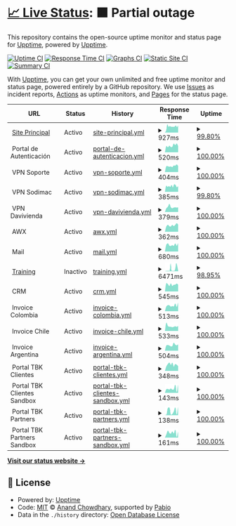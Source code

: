 # [📈 Live Status](https://demo.upptime.js.org): <!--live status--> **🟧 Partial outage**

This repository contains the open-source uptime monitor and status page for [Upptime](https://upptime.js.org), powered by [Upptime](https://github.com/upptime/upptime).

[![Uptime CI](https://github.com/dpkg-i-foo-deb/upptime/workflows/Uptime%20CI/badge.svg)](https://github.com/dpkg-i-foo-deb/upptime/actions?query=workflow%3A%22Uptime+CI%22)
[![Response Time CI](https://github.com/dpkg-i-foo-deb/upptime/workflows/Response%20Time%20CI/badge.svg)](https://github.com/dpkg-i-foo-deb/upptime/actions?query=workflow%3A%22Response+Time+CI%22)
[![Graphs CI](https://github.com/dpkg-i-foo-deb/upptime/workflows/Graphs%20CI/badge.svg)](https://github.com/dpkg-i-foo-deb/upptime/actions?query=workflow%3A%22Graphs+CI%22)
[![Static Site CI](https://github.com/dpkg-i-foo-deb/upptime/workflows/Static%20Site%20CI/badge.svg)](https://github.com/dpkg-i-foo-deb/upptime/actions?query=workflow%3A%22Static+Site+CI%22)
[![Summary CI](https://github.com/dpkg-i-foo-deb/upptime/workflows/Summary%20CI/badge.svg)](https://github.com/dpkg-i-foo-deb/upptime/actions?query=workflow%3A%22Summary+CI%22)

With [Upptime](https://upptime.js.org), you can get your own unlimited and free uptime monitor and status page, powered entirely by a GitHub repository. We use [Issues](https://github.com/upptime/upptime/issues) as incident reports, [Actions](https://github.com/dpkg-i-foo-deb/upptime/actions) as uptime monitors, and [Pages](https://demo.upptime.js.org) for the status page.

<!--start: status pages-->
<!-- This summary is generated by Upptime (https://github.com/upptime/upptime) -->
<!-- Do not edit this manually, your changes will be overwritten -->
<!-- prettier-ignore -->
| URL | Status | History | Response Time | Uptime |
| --- | ------ | ------- | ------------- | ------ |
| <img alt="" src="https://icons.duckduckgo.com/ip3/vc-soft.com.ico" height="13"> [Site Principal](https://vc-soft.com) | Activo | [site-principal.yml](https://github.com/dpkg-i-foo-deb/upptime/commits/HEAD/history/site-principal.yml) | <details><summary><img alt="Response time graph" src="./graphs/site-principal/response-time-week.png" height="20"> 927ms</summary><br><a href="https://status.vc-soft.com/history/site-principal"><img alt="Response time 1167" src="https://img.shields.io/endpoint?url=https%3A%2F%2Fraw.githubusercontent.com%2Fdpkg-i-foo-deb%2Fupptime%2FHEAD%2Fapi%2Fsite-principal%2Fresponse-time.json"></a><br><a href="https://status.vc-soft.com/history/site-principal"><img alt="24-hour response time 1108" src="https://img.shields.io/endpoint?url=https%3A%2F%2Fraw.githubusercontent.com%2Fdpkg-i-foo-deb%2Fupptime%2FHEAD%2Fapi%2Fsite-principal%2Fresponse-time-day.json"></a><br><a href="https://status.vc-soft.com/history/site-principal"><img alt="7-day response time 927" src="https://img.shields.io/endpoint?url=https%3A%2F%2Fraw.githubusercontent.com%2Fdpkg-i-foo-deb%2Fupptime%2FHEAD%2Fapi%2Fsite-principal%2Fresponse-time-week.json"></a><br><a href="https://status.vc-soft.com/history/site-principal"><img alt="30-day response time 1183" src="https://img.shields.io/endpoint?url=https%3A%2F%2Fraw.githubusercontent.com%2Fdpkg-i-foo-deb%2Fupptime%2FHEAD%2Fapi%2Fsite-principal%2Fresponse-time-month.json"></a><br><a href="https://status.vc-soft.com/history/site-principal"><img alt="1-year response time 1167" src="https://img.shields.io/endpoint?url=https%3A%2F%2Fraw.githubusercontent.com%2Fdpkg-i-foo-deb%2Fupptime%2FHEAD%2Fapi%2Fsite-principal%2Fresponse-time-year.json"></a></details> | <details><summary><a href="https://status.vc-soft.com/history/site-principal">99.80%</a></summary><a href="https://status.vc-soft.com/history/site-principal"><img alt="All-time uptime 98.89%" src="https://img.shields.io/endpoint?url=https%3A%2F%2Fraw.githubusercontent.com%2Fdpkg-i-foo-deb%2Fupptime%2FHEAD%2Fapi%2Fsite-principal%2Fuptime.json"></a><br><a href="https://status.vc-soft.com/history/site-principal"><img alt="24-hour uptime 100.00%" src="https://img.shields.io/endpoint?url=https%3A%2F%2Fraw.githubusercontent.com%2Fdpkg-i-foo-deb%2Fupptime%2FHEAD%2Fapi%2Fsite-principal%2Fuptime-day.json"></a><br><a href="https://status.vc-soft.com/history/site-principal"><img alt="7-day uptime 99.80%" src="https://img.shields.io/endpoint?url=https%3A%2F%2Fraw.githubusercontent.com%2Fdpkg-i-foo-deb%2Fupptime%2FHEAD%2Fapi%2Fsite-principal%2Fuptime-week.json"></a><br><a href="https://status.vc-soft.com/history/site-principal"><img alt="30-day uptime 98.71%" src="https://img.shields.io/endpoint?url=https%3A%2F%2Fraw.githubusercontent.com%2Fdpkg-i-foo-deb%2Fupptime%2FHEAD%2Fapi%2Fsite-principal%2Fuptime-month.json"></a><br><a href="https://status.vc-soft.com/history/site-principal"><img alt="1-year uptime 98.89%" src="https://img.shields.io/endpoint?url=https%3A%2F%2Fraw.githubusercontent.com%2Fdpkg-i-foo-deb%2Fupptime%2FHEAD%2Fapi%2Fsite-principal%2Fuptime-year.json"></a></details>
| <img alt="" src="https://icons.duckduckgo.com/ip3/null.ico" height="13"> Portal de Autenticación | Activo | [portal-de-autenticacion.yml](https://github.com/dpkg-i-foo-deb/upptime/commits/HEAD/history/portal-de-autenticacion.yml) | <details><summary><img alt="Response time graph" src="./graphs/portal-de-autenticacion/response-time-week.png" height="20"> 520ms</summary><br><a href="https://status.vc-soft.com/history/portal-de-autenticacion"><img alt="Response time 520" src="https://img.shields.io/endpoint?url=https%3A%2F%2Fraw.githubusercontent.com%2Fdpkg-i-foo-deb%2Fupptime%2FHEAD%2Fapi%2Fportal-de-autenticacion%2Fresponse-time.json"></a><br><a href="https://status.vc-soft.com/history/portal-de-autenticacion"><img alt="24-hour response time 487" src="https://img.shields.io/endpoint?url=https%3A%2F%2Fraw.githubusercontent.com%2Fdpkg-i-foo-deb%2Fupptime%2FHEAD%2Fapi%2Fportal-de-autenticacion%2Fresponse-time-day.json"></a><br><a href="https://status.vc-soft.com/history/portal-de-autenticacion"><img alt="7-day response time 520" src="https://img.shields.io/endpoint?url=https%3A%2F%2Fraw.githubusercontent.com%2Fdpkg-i-foo-deb%2Fupptime%2FHEAD%2Fapi%2Fportal-de-autenticacion%2Fresponse-time-week.json"></a><br><a href="https://status.vc-soft.com/history/portal-de-autenticacion"><img alt="30-day response time 520" src="https://img.shields.io/endpoint?url=https%3A%2F%2Fraw.githubusercontent.com%2Fdpkg-i-foo-deb%2Fupptime%2FHEAD%2Fapi%2Fportal-de-autenticacion%2Fresponse-time-month.json"></a><br><a href="https://status.vc-soft.com/history/portal-de-autenticacion"><img alt="1-year response time 520" src="https://img.shields.io/endpoint?url=https%3A%2F%2Fraw.githubusercontent.com%2Fdpkg-i-foo-deb%2Fupptime%2FHEAD%2Fapi%2Fportal-de-autenticacion%2Fresponse-time-year.json"></a></details> | <details><summary><a href="https://status.vc-soft.com/history/portal-de-autenticacion">100.00%</a></summary><a href="https://status.vc-soft.com/history/portal-de-autenticacion"><img alt="All-time uptime 100.00%" src="https://img.shields.io/endpoint?url=https%3A%2F%2Fraw.githubusercontent.com%2Fdpkg-i-foo-deb%2Fupptime%2FHEAD%2Fapi%2Fportal-de-autenticacion%2Fuptime.json"></a><br><a href="https://status.vc-soft.com/history/portal-de-autenticacion"><img alt="24-hour uptime 100.00%" src="https://img.shields.io/endpoint?url=https%3A%2F%2Fraw.githubusercontent.com%2Fdpkg-i-foo-deb%2Fupptime%2FHEAD%2Fapi%2Fportal-de-autenticacion%2Fuptime-day.json"></a><br><a href="https://status.vc-soft.com/history/portal-de-autenticacion"><img alt="7-day uptime 100.00%" src="https://img.shields.io/endpoint?url=https%3A%2F%2Fraw.githubusercontent.com%2Fdpkg-i-foo-deb%2Fupptime%2FHEAD%2Fapi%2Fportal-de-autenticacion%2Fuptime-week.json"></a><br><a href="https://status.vc-soft.com/history/portal-de-autenticacion"><img alt="30-day uptime 100.00%" src="https://img.shields.io/endpoint?url=https%3A%2F%2Fraw.githubusercontent.com%2Fdpkg-i-foo-deb%2Fupptime%2FHEAD%2Fapi%2Fportal-de-autenticacion%2Fuptime-month.json"></a><br><a href="https://status.vc-soft.com/history/portal-de-autenticacion"><img alt="1-year uptime 100.00%" src="https://img.shields.io/endpoint?url=https%3A%2F%2Fraw.githubusercontent.com%2Fdpkg-i-foo-deb%2Fupptime%2FHEAD%2Fapi%2Fportal-de-autenticacion%2Fuptime-year.json"></a></details>
| <img alt="" src="https://icons.duckduckgo.com/ip3/null.ico" height="13"> VPN Soporte | Activo | [vpn-soporte.yml](https://github.com/dpkg-i-foo-deb/upptime/commits/HEAD/history/vpn-soporte.yml) | <details><summary><img alt="Response time graph" src="./graphs/vpn-soporte/response-time-week.png" height="20"> 404ms</summary><br><a href="https://status.vc-soft.com/history/vpn-soporte"><img alt="Response time 401" src="https://img.shields.io/endpoint?url=https%3A%2F%2Fraw.githubusercontent.com%2Fdpkg-i-foo-deb%2Fupptime%2FHEAD%2Fapi%2Fvpn-soporte%2Fresponse-time.json"></a><br><a href="https://status.vc-soft.com/history/vpn-soporte"><img alt="24-hour response time 413" src="https://img.shields.io/endpoint?url=https%3A%2F%2Fraw.githubusercontent.com%2Fdpkg-i-foo-deb%2Fupptime%2FHEAD%2Fapi%2Fvpn-soporte%2Fresponse-time-day.json"></a><br><a href="https://status.vc-soft.com/history/vpn-soporte"><img alt="7-day response time 404" src="https://img.shields.io/endpoint?url=https%3A%2F%2Fraw.githubusercontent.com%2Fdpkg-i-foo-deb%2Fupptime%2FHEAD%2Fapi%2Fvpn-soporte%2Fresponse-time-week.json"></a><br><a href="https://status.vc-soft.com/history/vpn-soporte"><img alt="30-day response time 401" src="https://img.shields.io/endpoint?url=https%3A%2F%2Fraw.githubusercontent.com%2Fdpkg-i-foo-deb%2Fupptime%2FHEAD%2Fapi%2Fvpn-soporte%2Fresponse-time-month.json"></a><br><a href="https://status.vc-soft.com/history/vpn-soporte"><img alt="1-year response time 401" src="https://img.shields.io/endpoint?url=https%3A%2F%2Fraw.githubusercontent.com%2Fdpkg-i-foo-deb%2Fupptime%2FHEAD%2Fapi%2Fvpn-soporte%2Fresponse-time-year.json"></a></details> | <details><summary><a href="https://status.vc-soft.com/history/vpn-soporte">100.00%</a></summary><a href="https://status.vc-soft.com/history/vpn-soporte"><img alt="All-time uptime 100.00%" src="https://img.shields.io/endpoint?url=https%3A%2F%2Fraw.githubusercontent.com%2Fdpkg-i-foo-deb%2Fupptime%2FHEAD%2Fapi%2Fvpn-soporte%2Fuptime.json"></a><br><a href="https://status.vc-soft.com/history/vpn-soporte"><img alt="24-hour uptime 100.00%" src="https://img.shields.io/endpoint?url=https%3A%2F%2Fraw.githubusercontent.com%2Fdpkg-i-foo-deb%2Fupptime%2FHEAD%2Fapi%2Fvpn-soporte%2Fuptime-day.json"></a><br><a href="https://status.vc-soft.com/history/vpn-soporte"><img alt="7-day uptime 100.00%" src="https://img.shields.io/endpoint?url=https%3A%2F%2Fraw.githubusercontent.com%2Fdpkg-i-foo-deb%2Fupptime%2FHEAD%2Fapi%2Fvpn-soporte%2Fuptime-week.json"></a><br><a href="https://status.vc-soft.com/history/vpn-soporte"><img alt="30-day uptime 100.00%" src="https://img.shields.io/endpoint?url=https%3A%2F%2Fraw.githubusercontent.com%2Fdpkg-i-foo-deb%2Fupptime%2FHEAD%2Fapi%2Fvpn-soporte%2Fuptime-month.json"></a><br><a href="https://status.vc-soft.com/history/vpn-soporte"><img alt="1-year uptime 100.00%" src="https://img.shields.io/endpoint?url=https%3A%2F%2Fraw.githubusercontent.com%2Fdpkg-i-foo-deb%2Fupptime%2FHEAD%2Fapi%2Fvpn-soporte%2Fuptime-year.json"></a></details>
| <img alt="" src="https://icons.duckduckgo.com/ip3/null.ico" height="13"> VPN Sodimac | Activo | [vpn-sodimac.yml](https://github.com/dpkg-i-foo-deb/upptime/commits/HEAD/history/vpn-sodimac.yml) | <details><summary><img alt="Response time graph" src="./graphs/vpn-sodimac/response-time-week.png" height="20"> 385ms</summary><br><a href="https://status.vc-soft.com/history/vpn-sodimac"><img alt="Response time 372" src="https://img.shields.io/endpoint?url=https%3A%2F%2Fraw.githubusercontent.com%2Fdpkg-i-foo-deb%2Fupptime%2FHEAD%2Fapi%2Fvpn-sodimac%2Fresponse-time.json"></a><br><a href="https://status.vc-soft.com/history/vpn-sodimac"><img alt="24-hour response time 382" src="https://img.shields.io/endpoint?url=https%3A%2F%2Fraw.githubusercontent.com%2Fdpkg-i-foo-deb%2Fupptime%2FHEAD%2Fapi%2Fvpn-sodimac%2Fresponse-time-day.json"></a><br><a href="https://status.vc-soft.com/history/vpn-sodimac"><img alt="7-day response time 385" src="https://img.shields.io/endpoint?url=https%3A%2F%2Fraw.githubusercontent.com%2Fdpkg-i-foo-deb%2Fupptime%2FHEAD%2Fapi%2Fvpn-sodimac%2Fresponse-time-week.json"></a><br><a href="https://status.vc-soft.com/history/vpn-sodimac"><img alt="30-day response time 372" src="https://img.shields.io/endpoint?url=https%3A%2F%2Fraw.githubusercontent.com%2Fdpkg-i-foo-deb%2Fupptime%2FHEAD%2Fapi%2Fvpn-sodimac%2Fresponse-time-month.json"></a><br><a href="https://status.vc-soft.com/history/vpn-sodimac"><img alt="1-year response time 372" src="https://img.shields.io/endpoint?url=https%3A%2F%2Fraw.githubusercontent.com%2Fdpkg-i-foo-deb%2Fupptime%2FHEAD%2Fapi%2Fvpn-sodimac%2Fresponse-time-year.json"></a></details> | <details><summary><a href="https://status.vc-soft.com/history/vpn-sodimac">99.80%</a></summary><a href="https://status.vc-soft.com/history/vpn-sodimac"><img alt="All-time uptime 99.91%" src="https://img.shields.io/endpoint?url=https%3A%2F%2Fraw.githubusercontent.com%2Fdpkg-i-foo-deb%2Fupptime%2FHEAD%2Fapi%2Fvpn-sodimac%2Fuptime.json"></a><br><a href="https://status.vc-soft.com/history/vpn-sodimac"><img alt="24-hour uptime 100.00%" src="https://img.shields.io/endpoint?url=https%3A%2F%2Fraw.githubusercontent.com%2Fdpkg-i-foo-deb%2Fupptime%2FHEAD%2Fapi%2Fvpn-sodimac%2Fuptime-day.json"></a><br><a href="https://status.vc-soft.com/history/vpn-sodimac"><img alt="7-day uptime 99.80%" src="https://img.shields.io/endpoint?url=https%3A%2F%2Fraw.githubusercontent.com%2Fdpkg-i-foo-deb%2Fupptime%2FHEAD%2Fapi%2Fvpn-sodimac%2Fuptime-week.json"></a><br><a href="https://status.vc-soft.com/history/vpn-sodimac"><img alt="30-day uptime 99.91%" src="https://img.shields.io/endpoint?url=https%3A%2F%2Fraw.githubusercontent.com%2Fdpkg-i-foo-deb%2Fupptime%2FHEAD%2Fapi%2Fvpn-sodimac%2Fuptime-month.json"></a><br><a href="https://status.vc-soft.com/history/vpn-sodimac"><img alt="1-year uptime 99.91%" src="https://img.shields.io/endpoint?url=https%3A%2F%2Fraw.githubusercontent.com%2Fdpkg-i-foo-deb%2Fupptime%2FHEAD%2Fapi%2Fvpn-sodimac%2Fuptime-year.json"></a></details>
| <img alt="" src="https://icons.duckduckgo.com/ip3/null.ico" height="13"> VPN Davivienda | Activo | [vpn-davivienda.yml](https://github.com/dpkg-i-foo-deb/upptime/commits/HEAD/history/vpn-davivienda.yml) | <details><summary><img alt="Response time graph" src="./graphs/vpn-davivienda/response-time-week.png" height="20"> 379ms</summary><br><a href="https://status.vc-soft.com/history/vpn-davivienda"><img alt="Response time 374" src="https://img.shields.io/endpoint?url=https%3A%2F%2Fraw.githubusercontent.com%2Fdpkg-i-foo-deb%2Fupptime%2FHEAD%2Fapi%2Fvpn-davivienda%2Fresponse-time.json"></a><br><a href="https://status.vc-soft.com/history/vpn-davivienda"><img alt="24-hour response time 366" src="https://img.shields.io/endpoint?url=https%3A%2F%2Fraw.githubusercontent.com%2Fdpkg-i-foo-deb%2Fupptime%2FHEAD%2Fapi%2Fvpn-davivienda%2Fresponse-time-day.json"></a><br><a href="https://status.vc-soft.com/history/vpn-davivienda"><img alt="7-day response time 379" src="https://img.shields.io/endpoint?url=https%3A%2F%2Fraw.githubusercontent.com%2Fdpkg-i-foo-deb%2Fupptime%2FHEAD%2Fapi%2Fvpn-davivienda%2Fresponse-time-week.json"></a><br><a href="https://status.vc-soft.com/history/vpn-davivienda"><img alt="30-day response time 374" src="https://img.shields.io/endpoint?url=https%3A%2F%2Fraw.githubusercontent.com%2Fdpkg-i-foo-deb%2Fupptime%2FHEAD%2Fapi%2Fvpn-davivienda%2Fresponse-time-month.json"></a><br><a href="https://status.vc-soft.com/history/vpn-davivienda"><img alt="1-year response time 374" src="https://img.shields.io/endpoint?url=https%3A%2F%2Fraw.githubusercontent.com%2Fdpkg-i-foo-deb%2Fupptime%2FHEAD%2Fapi%2Fvpn-davivienda%2Fresponse-time-year.json"></a></details> | <details><summary><a href="https://status.vc-soft.com/history/vpn-davivienda">100.00%</a></summary><a href="https://status.vc-soft.com/history/vpn-davivienda"><img alt="All-time uptime 99.85%" src="https://img.shields.io/endpoint?url=https%3A%2F%2Fraw.githubusercontent.com%2Fdpkg-i-foo-deb%2Fupptime%2FHEAD%2Fapi%2Fvpn-davivienda%2Fuptime.json"></a><br><a href="https://status.vc-soft.com/history/vpn-davivienda"><img alt="24-hour uptime 100.00%" src="https://img.shields.io/endpoint?url=https%3A%2F%2Fraw.githubusercontent.com%2Fdpkg-i-foo-deb%2Fupptime%2FHEAD%2Fapi%2Fvpn-davivienda%2Fuptime-day.json"></a><br><a href="https://status.vc-soft.com/history/vpn-davivienda"><img alt="7-day uptime 100.00%" src="https://img.shields.io/endpoint?url=https%3A%2F%2Fraw.githubusercontent.com%2Fdpkg-i-foo-deb%2Fupptime%2FHEAD%2Fapi%2Fvpn-davivienda%2Fuptime-week.json"></a><br><a href="https://status.vc-soft.com/history/vpn-davivienda"><img alt="30-day uptime 99.85%" src="https://img.shields.io/endpoint?url=https%3A%2F%2Fraw.githubusercontent.com%2Fdpkg-i-foo-deb%2Fupptime%2FHEAD%2Fapi%2Fvpn-davivienda%2Fuptime-month.json"></a><br><a href="https://status.vc-soft.com/history/vpn-davivienda"><img alt="1-year uptime 99.85%" src="https://img.shields.io/endpoint?url=https%3A%2F%2Fraw.githubusercontent.com%2Fdpkg-i-foo-deb%2Fupptime%2FHEAD%2Fapi%2Fvpn-davivienda%2Fuptime-year.json"></a></details>
| <img alt="" src="https://icons.duckduckgo.com/ip3/null.ico" height="13"> AWX | Activo | [awx.yml](https://github.com/dpkg-i-foo-deb/upptime/commits/HEAD/history/awx.yml) | <details><summary><img alt="Response time graph" src="./graphs/awx/response-time-week.png" height="20"> 362ms</summary><br><a href="https://status.vc-soft.com/history/awx"><img alt="Response time 362" src="https://img.shields.io/endpoint?url=https%3A%2F%2Fraw.githubusercontent.com%2Fdpkg-i-foo-deb%2Fupptime%2FHEAD%2Fapi%2Fawx%2Fresponse-time.json"></a><br><a href="https://status.vc-soft.com/history/awx"><img alt="24-hour response time 403" src="https://img.shields.io/endpoint?url=https%3A%2F%2Fraw.githubusercontent.com%2Fdpkg-i-foo-deb%2Fupptime%2FHEAD%2Fapi%2Fawx%2Fresponse-time-day.json"></a><br><a href="https://status.vc-soft.com/history/awx"><img alt="7-day response time 362" src="https://img.shields.io/endpoint?url=https%3A%2F%2Fraw.githubusercontent.com%2Fdpkg-i-foo-deb%2Fupptime%2FHEAD%2Fapi%2Fawx%2Fresponse-time-week.json"></a><br><a href="https://status.vc-soft.com/history/awx"><img alt="30-day response time 362" src="https://img.shields.io/endpoint?url=https%3A%2F%2Fraw.githubusercontent.com%2Fdpkg-i-foo-deb%2Fupptime%2FHEAD%2Fapi%2Fawx%2Fresponse-time-month.json"></a><br><a href="https://status.vc-soft.com/history/awx"><img alt="1-year response time 362" src="https://img.shields.io/endpoint?url=https%3A%2F%2Fraw.githubusercontent.com%2Fdpkg-i-foo-deb%2Fupptime%2FHEAD%2Fapi%2Fawx%2Fresponse-time-year.json"></a></details> | <details><summary><a href="https://status.vc-soft.com/history/awx">100.00%</a></summary><a href="https://status.vc-soft.com/history/awx"><img alt="All-time uptime 100.00%" src="https://img.shields.io/endpoint?url=https%3A%2F%2Fraw.githubusercontent.com%2Fdpkg-i-foo-deb%2Fupptime%2FHEAD%2Fapi%2Fawx%2Fuptime.json"></a><br><a href="https://status.vc-soft.com/history/awx"><img alt="24-hour uptime 100.00%" src="https://img.shields.io/endpoint?url=https%3A%2F%2Fraw.githubusercontent.com%2Fdpkg-i-foo-deb%2Fupptime%2FHEAD%2Fapi%2Fawx%2Fuptime-day.json"></a><br><a href="https://status.vc-soft.com/history/awx"><img alt="7-day uptime 100.00%" src="https://img.shields.io/endpoint?url=https%3A%2F%2Fraw.githubusercontent.com%2Fdpkg-i-foo-deb%2Fupptime%2FHEAD%2Fapi%2Fawx%2Fuptime-week.json"></a><br><a href="https://status.vc-soft.com/history/awx"><img alt="30-day uptime 100.00%" src="https://img.shields.io/endpoint?url=https%3A%2F%2Fraw.githubusercontent.com%2Fdpkg-i-foo-deb%2Fupptime%2FHEAD%2Fapi%2Fawx%2Fuptime-month.json"></a><br><a href="https://status.vc-soft.com/history/awx"><img alt="1-year uptime 100.00%" src="https://img.shields.io/endpoint?url=https%3A%2F%2Fraw.githubusercontent.com%2Fdpkg-i-foo-deb%2Fupptime%2FHEAD%2Fapi%2Fawx%2Fuptime-year.json"></a></details>
| <img alt="" src="https://icons.duckduckgo.com/ip3/null.ico" height="13"> Mail | Activo | [mail.yml](https://github.com/dpkg-i-foo-deb/upptime/commits/HEAD/history/mail.yml) | <details><summary><img alt="Response time graph" src="./graphs/mail/response-time-week.png" height="20"> 680ms</summary><br><a href="https://status.vc-soft.com/history/mail"><img alt="Response time 685" src="https://img.shields.io/endpoint?url=https%3A%2F%2Fraw.githubusercontent.com%2Fdpkg-i-foo-deb%2Fupptime%2FHEAD%2Fapi%2Fmail%2Fresponse-time.json"></a><br><a href="https://status.vc-soft.com/history/mail"><img alt="24-hour response time 845" src="https://img.shields.io/endpoint?url=https%3A%2F%2Fraw.githubusercontent.com%2Fdpkg-i-foo-deb%2Fupptime%2FHEAD%2Fapi%2Fmail%2Fresponse-time-day.json"></a><br><a href="https://status.vc-soft.com/history/mail"><img alt="7-day response time 680" src="https://img.shields.io/endpoint?url=https%3A%2F%2Fraw.githubusercontent.com%2Fdpkg-i-foo-deb%2Fupptime%2FHEAD%2Fapi%2Fmail%2Fresponse-time-week.json"></a><br><a href="https://status.vc-soft.com/history/mail"><img alt="30-day response time 685" src="https://img.shields.io/endpoint?url=https%3A%2F%2Fraw.githubusercontent.com%2Fdpkg-i-foo-deb%2Fupptime%2FHEAD%2Fapi%2Fmail%2Fresponse-time-month.json"></a><br><a href="https://status.vc-soft.com/history/mail"><img alt="1-year response time 685" src="https://img.shields.io/endpoint?url=https%3A%2F%2Fraw.githubusercontent.com%2Fdpkg-i-foo-deb%2Fupptime%2FHEAD%2Fapi%2Fmail%2Fresponse-time-year.json"></a></details> | <details><summary><a href="https://status.vc-soft.com/history/mail">100.00%</a></summary><a href="https://status.vc-soft.com/history/mail"><img alt="All-time uptime 100.00%" src="https://img.shields.io/endpoint?url=https%3A%2F%2Fraw.githubusercontent.com%2Fdpkg-i-foo-deb%2Fupptime%2FHEAD%2Fapi%2Fmail%2Fuptime.json"></a><br><a href="https://status.vc-soft.com/history/mail"><img alt="24-hour uptime 100.00%" src="https://img.shields.io/endpoint?url=https%3A%2F%2Fraw.githubusercontent.com%2Fdpkg-i-foo-deb%2Fupptime%2FHEAD%2Fapi%2Fmail%2Fuptime-day.json"></a><br><a href="https://status.vc-soft.com/history/mail"><img alt="7-day uptime 100.00%" src="https://img.shields.io/endpoint?url=https%3A%2F%2Fraw.githubusercontent.com%2Fdpkg-i-foo-deb%2Fupptime%2FHEAD%2Fapi%2Fmail%2Fuptime-week.json"></a><br><a href="https://status.vc-soft.com/history/mail"><img alt="30-day uptime 100.00%" src="https://img.shields.io/endpoint?url=https%3A%2F%2Fraw.githubusercontent.com%2Fdpkg-i-foo-deb%2Fupptime%2FHEAD%2Fapi%2Fmail%2Fuptime-month.json"></a><br><a href="https://status.vc-soft.com/history/mail"><img alt="1-year uptime 100.00%" src="https://img.shields.io/endpoint?url=https%3A%2F%2Fraw.githubusercontent.com%2Fdpkg-i-foo-deb%2Fupptime%2FHEAD%2Fapi%2Fmail%2Fuptime-year.json"></a></details>
| <img alt="" src="https://icons.duckduckgo.com/ip3/training.vc-soft.com.ico" height="13"> [Training](https://training.vc-soft.com) | Inactivo | [training.yml](https://github.com/dpkg-i-foo-deb/upptime/commits/HEAD/history/training.yml) | <details><summary><img alt="Response time graph" src="./graphs/training/response-time-week.png" height="20"> 6471ms</summary><br><a href="https://status.vc-soft.com/history/training"><img alt="Response time 874" src="https://img.shields.io/endpoint?url=https%3A%2F%2Fraw.githubusercontent.com%2Fdpkg-i-foo-deb%2Fupptime%2FHEAD%2Fapi%2Ftraining%2Fresponse-time.json"></a><br><a href="https://status.vc-soft.com/history/training"><img alt="24-hour response time 11668" src="https://img.shields.io/endpoint?url=https%3A%2F%2Fraw.githubusercontent.com%2Fdpkg-i-foo-deb%2Fupptime%2FHEAD%2Fapi%2Ftraining%2Fresponse-time-day.json"></a><br><a href="https://status.vc-soft.com/history/training"><img alt="7-day response time 6471" src="https://img.shields.io/endpoint?url=https%3A%2F%2Fraw.githubusercontent.com%2Fdpkg-i-foo-deb%2Fupptime%2FHEAD%2Fapi%2Ftraining%2Fresponse-time-week.json"></a><br><a href="https://status.vc-soft.com/history/training"><img alt="30-day response time 2774" src="https://img.shields.io/endpoint?url=https%3A%2F%2Fraw.githubusercontent.com%2Fdpkg-i-foo-deb%2Fupptime%2FHEAD%2Fapi%2Ftraining%2Fresponse-time-month.json"></a><br><a href="https://status.vc-soft.com/history/training"><img alt="1-year response time 874" src="https://img.shields.io/endpoint?url=https%3A%2F%2Fraw.githubusercontent.com%2Fdpkg-i-foo-deb%2Fupptime%2FHEAD%2Fapi%2Ftraining%2Fresponse-time-year.json"></a></details> | <details><summary><a href="https://status.vc-soft.com/history/training">98.95%</a></summary><a href="https://status.vc-soft.com/history/training"><img alt="All-time uptime 98.95%" src="https://img.shields.io/endpoint?url=https%3A%2F%2Fraw.githubusercontent.com%2Fdpkg-i-foo-deb%2Fupptime%2FHEAD%2Fapi%2Ftraining%2Fuptime.json"></a><br><a href="https://status.vc-soft.com/history/training"><img alt="24-hour uptime 94.28%" src="https://img.shields.io/endpoint?url=https%3A%2F%2Fraw.githubusercontent.com%2Fdpkg-i-foo-deb%2Fupptime%2FHEAD%2Fapi%2Ftraining%2Fuptime-day.json"></a><br><a href="https://status.vc-soft.com/history/training"><img alt="7-day uptime 98.95%" src="https://img.shields.io/endpoint?url=https%3A%2F%2Fraw.githubusercontent.com%2Fdpkg-i-foo-deb%2Fupptime%2FHEAD%2Fapi%2Ftraining%2Fuptime-week.json"></a><br><a href="https://status.vc-soft.com/history/training"><img alt="30-day uptime 98.56%" src="https://img.shields.io/endpoint?url=https%3A%2F%2Fraw.githubusercontent.com%2Fdpkg-i-foo-deb%2Fupptime%2FHEAD%2Fapi%2Ftraining%2Fuptime-month.json"></a><br><a href="https://status.vc-soft.com/history/training"><img alt="1-year uptime 98.95%" src="https://img.shields.io/endpoint?url=https%3A%2F%2Fraw.githubusercontent.com%2Fdpkg-i-foo-deb%2Fupptime%2FHEAD%2Fapi%2Ftraining%2Fuptime-year.json"></a></details>
| <img alt="" src="https://icons.duckduckgo.com/ip3/null.ico" height="13"> CRM | Activo | [crm.yml](https://github.com/dpkg-i-foo-deb/upptime/commits/HEAD/history/crm.yml) | <details><summary><img alt="Response time graph" src="./graphs/crm/response-time-week.png" height="20"> 545ms</summary><br><a href="https://status.vc-soft.com/history/crm"><img alt="Response time 1220" src="https://img.shields.io/endpoint?url=https%3A%2F%2Fraw.githubusercontent.com%2Fdpkg-i-foo-deb%2Fupptime%2FHEAD%2Fapi%2Fcrm%2Fresponse-time.json"></a><br><a href="https://status.vc-soft.com/history/crm"><img alt="24-hour response time 532" src="https://img.shields.io/endpoint?url=https%3A%2F%2Fraw.githubusercontent.com%2Fdpkg-i-foo-deb%2Fupptime%2FHEAD%2Fapi%2Fcrm%2Fresponse-time-day.json"></a><br><a href="https://status.vc-soft.com/history/crm"><img alt="7-day response time 545" src="https://img.shields.io/endpoint?url=https%3A%2F%2Fraw.githubusercontent.com%2Fdpkg-i-foo-deb%2Fupptime%2FHEAD%2Fapi%2Fcrm%2Fresponse-time-week.json"></a><br><a href="https://status.vc-soft.com/history/crm"><img alt="30-day response time 542" src="https://img.shields.io/endpoint?url=https%3A%2F%2Fraw.githubusercontent.com%2Fdpkg-i-foo-deb%2Fupptime%2FHEAD%2Fapi%2Fcrm%2Fresponse-time-month.json"></a><br><a href="https://status.vc-soft.com/history/crm"><img alt="1-year response time 1220" src="https://img.shields.io/endpoint?url=https%3A%2F%2Fraw.githubusercontent.com%2Fdpkg-i-foo-deb%2Fupptime%2FHEAD%2Fapi%2Fcrm%2Fresponse-time-year.json"></a></details> | <details><summary><a href="https://status.vc-soft.com/history/crm">100.00%</a></summary><a href="https://status.vc-soft.com/history/crm"><img alt="All-time uptime 86.92%" src="https://img.shields.io/endpoint?url=https%3A%2F%2Fraw.githubusercontent.com%2Fdpkg-i-foo-deb%2Fupptime%2FHEAD%2Fapi%2Fcrm%2Fuptime.json"></a><br><a href="https://status.vc-soft.com/history/crm"><img alt="24-hour uptime 100.00%" src="https://img.shields.io/endpoint?url=https%3A%2F%2Fraw.githubusercontent.com%2Fdpkg-i-foo-deb%2Fupptime%2FHEAD%2Fapi%2Fcrm%2Fuptime-day.json"></a><br><a href="https://status.vc-soft.com/history/crm"><img alt="7-day uptime 100.00%" src="https://img.shields.io/endpoint?url=https%3A%2F%2Fraw.githubusercontent.com%2Fdpkg-i-foo-deb%2Fupptime%2FHEAD%2Fapi%2Fcrm%2Fuptime-week.json"></a><br><a href="https://status.vc-soft.com/history/crm"><img alt="30-day uptime 99.87%" src="https://img.shields.io/endpoint?url=https%3A%2F%2Fraw.githubusercontent.com%2Fdpkg-i-foo-deb%2Fupptime%2FHEAD%2Fapi%2Fcrm%2Fuptime-month.json"></a><br><a href="https://status.vc-soft.com/history/crm"><img alt="1-year uptime 86.92%" src="https://img.shields.io/endpoint?url=https%3A%2F%2Fraw.githubusercontent.com%2Fdpkg-i-foo-deb%2Fupptime%2FHEAD%2Fapi%2Fcrm%2Fuptime-year.json"></a></details>
| <img alt="" src="https://icons.duckduckgo.com/ip3/null.ico" height="13"> Invoice Colombia | Activo | [invoice-colombia.yml](https://github.com/dpkg-i-foo-deb/upptime/commits/HEAD/history/invoice-colombia.yml) | <details><summary><img alt="Response time graph" src="./graphs/invoice-colombia/response-time-week.png" height="20"> 513ms</summary><br><a href="https://status.vc-soft.com/history/invoice-colombia"><img alt="Response time 1166" src="https://img.shields.io/endpoint?url=https%3A%2F%2Fraw.githubusercontent.com%2Fdpkg-i-foo-deb%2Fupptime%2FHEAD%2Fapi%2Finvoice-colombia%2Fresponse-time.json"></a><br><a href="https://status.vc-soft.com/history/invoice-colombia"><img alt="24-hour response time 768" src="https://img.shields.io/endpoint?url=https%3A%2F%2Fraw.githubusercontent.com%2Fdpkg-i-foo-deb%2Fupptime%2FHEAD%2Fapi%2Finvoice-colombia%2Fresponse-time-day.json"></a><br><a href="https://status.vc-soft.com/history/invoice-colombia"><img alt="7-day response time 513" src="https://img.shields.io/endpoint?url=https%3A%2F%2Fraw.githubusercontent.com%2Fdpkg-i-foo-deb%2Fupptime%2FHEAD%2Fapi%2Finvoice-colombia%2Fresponse-time-week.json"></a><br><a href="https://status.vc-soft.com/history/invoice-colombia"><img alt="30-day response time 533" src="https://img.shields.io/endpoint?url=https%3A%2F%2Fraw.githubusercontent.com%2Fdpkg-i-foo-deb%2Fupptime%2FHEAD%2Fapi%2Finvoice-colombia%2Fresponse-time-month.json"></a><br><a href="https://status.vc-soft.com/history/invoice-colombia"><img alt="1-year response time 1189" src="https://img.shields.io/endpoint?url=https%3A%2F%2Fraw.githubusercontent.com%2Fdpkg-i-foo-deb%2Fupptime%2FHEAD%2Fapi%2Finvoice-colombia%2Fresponse-time-year.json"></a></details> | <details><summary><a href="https://status.vc-soft.com/history/invoice-colombia">100.00%</a></summary><a href="https://status.vc-soft.com/history/invoice-colombia"><img alt="All-time uptime 85.98%" src="https://img.shields.io/endpoint?url=https%3A%2F%2Fraw.githubusercontent.com%2Fdpkg-i-foo-deb%2Fupptime%2FHEAD%2Fapi%2Finvoice-colombia%2Fuptime.json"></a><br><a href="https://status.vc-soft.com/history/invoice-colombia"><img alt="24-hour uptime 100.00%" src="https://img.shields.io/endpoint?url=https%3A%2F%2Fraw.githubusercontent.com%2Fdpkg-i-foo-deb%2Fupptime%2FHEAD%2Fapi%2Finvoice-colombia%2Fuptime-day.json"></a><br><a href="https://status.vc-soft.com/history/invoice-colombia"><img alt="7-day uptime 100.00%" src="https://img.shields.io/endpoint?url=https%3A%2F%2Fraw.githubusercontent.com%2Fdpkg-i-foo-deb%2Fupptime%2FHEAD%2Fapi%2Finvoice-colombia%2Fuptime-week.json"></a><br><a href="https://status.vc-soft.com/history/invoice-colombia"><img alt="30-day uptime 99.94%" src="https://img.shields.io/endpoint?url=https%3A%2F%2Fraw.githubusercontent.com%2Fdpkg-i-foo-deb%2Fupptime%2FHEAD%2Fapi%2Finvoice-colombia%2Fuptime-month.json"></a><br><a href="https://status.vc-soft.com/history/invoice-colombia"><img alt="1-year uptime 84.91%" src="https://img.shields.io/endpoint?url=https%3A%2F%2Fraw.githubusercontent.com%2Fdpkg-i-foo-deb%2Fupptime%2FHEAD%2Fapi%2Finvoice-colombia%2Fuptime-year.json"></a></details>
| <img alt="" src="https://icons.duckduckgo.com/ip3/null.ico" height="13"> Invoice Chile | Activo | [invoice-chile.yml](https://github.com/dpkg-i-foo-deb/upptime/commits/HEAD/history/invoice-chile.yml) | <details><summary><img alt="Response time graph" src="./graphs/invoice-chile/response-time-week.png" height="20"> 533ms</summary><br><a href="https://status.vc-soft.com/history/invoice-chile"><img alt="Response time 1090" src="https://img.shields.io/endpoint?url=https%3A%2F%2Fraw.githubusercontent.com%2Fdpkg-i-foo-deb%2Fupptime%2FHEAD%2Fapi%2Finvoice-chile%2Fresponse-time.json"></a><br><a href="https://status.vc-soft.com/history/invoice-chile"><img alt="24-hour response time 563" src="https://img.shields.io/endpoint?url=https%3A%2F%2Fraw.githubusercontent.com%2Fdpkg-i-foo-deb%2Fupptime%2FHEAD%2Fapi%2Finvoice-chile%2Fresponse-time-day.json"></a><br><a href="https://status.vc-soft.com/history/invoice-chile"><img alt="7-day response time 533" src="https://img.shields.io/endpoint?url=https%3A%2F%2Fraw.githubusercontent.com%2Fdpkg-i-foo-deb%2Fupptime%2FHEAD%2Fapi%2Finvoice-chile%2Fresponse-time-week.json"></a><br><a href="https://status.vc-soft.com/history/invoice-chile"><img alt="30-day response time 1181" src="https://img.shields.io/endpoint?url=https%3A%2F%2Fraw.githubusercontent.com%2Fdpkg-i-foo-deb%2Fupptime%2FHEAD%2Fapi%2Finvoice-chile%2Fresponse-time-month.json"></a><br><a href="https://status.vc-soft.com/history/invoice-chile"><img alt="1-year response time 1151" src="https://img.shields.io/endpoint?url=https%3A%2F%2Fraw.githubusercontent.com%2Fdpkg-i-foo-deb%2Fupptime%2FHEAD%2Fapi%2Finvoice-chile%2Fresponse-time-year.json"></a></details> | <details><summary><a href="https://status.vc-soft.com/history/invoice-chile">100.00%</a></summary><a href="https://status.vc-soft.com/history/invoice-chile"><img alt="All-time uptime 85.98%" src="https://img.shields.io/endpoint?url=https%3A%2F%2Fraw.githubusercontent.com%2Fdpkg-i-foo-deb%2Fupptime%2FHEAD%2Fapi%2Finvoice-chile%2Fuptime.json"></a><br><a href="https://status.vc-soft.com/history/invoice-chile"><img alt="24-hour uptime 100.00%" src="https://img.shields.io/endpoint?url=https%3A%2F%2Fraw.githubusercontent.com%2Fdpkg-i-foo-deb%2Fupptime%2FHEAD%2Fapi%2Finvoice-chile%2Fuptime-day.json"></a><br><a href="https://status.vc-soft.com/history/invoice-chile"><img alt="7-day uptime 100.00%" src="https://img.shields.io/endpoint?url=https%3A%2F%2Fraw.githubusercontent.com%2Fdpkg-i-foo-deb%2Fupptime%2FHEAD%2Fapi%2Finvoice-chile%2Fuptime-week.json"></a><br><a href="https://status.vc-soft.com/history/invoice-chile"><img alt="30-day uptime 99.95%" src="https://img.shields.io/endpoint?url=https%3A%2F%2Fraw.githubusercontent.com%2Fdpkg-i-foo-deb%2Fupptime%2FHEAD%2Fapi%2Finvoice-chile%2Fuptime-month.json"></a><br><a href="https://status.vc-soft.com/history/invoice-chile"><img alt="1-year uptime 84.92%" src="https://img.shields.io/endpoint?url=https%3A%2F%2Fraw.githubusercontent.com%2Fdpkg-i-foo-deb%2Fupptime%2FHEAD%2Fapi%2Finvoice-chile%2Fuptime-year.json"></a></details>
| <img alt="" src="https://icons.duckduckgo.com/ip3/null.ico" height="13"> Invoice Argentina | Activo | [invoice-argentina.yml](https://github.com/dpkg-i-foo-deb/upptime/commits/HEAD/history/invoice-argentina.yml) | <details><summary><img alt="Response time graph" src="./graphs/invoice-argentina/response-time-week.png" height="20"> 504ms</summary><br><a href="https://status.vc-soft.com/history/invoice-argentina"><img alt="Response time 980" src="https://img.shields.io/endpoint?url=https%3A%2F%2Fraw.githubusercontent.com%2Fdpkg-i-foo-deb%2Fupptime%2FHEAD%2Fapi%2Finvoice-argentina%2Fresponse-time.json"></a><br><a href="https://status.vc-soft.com/history/invoice-argentina"><img alt="24-hour response time 572" src="https://img.shields.io/endpoint?url=https%3A%2F%2Fraw.githubusercontent.com%2Fdpkg-i-foo-deb%2Fupptime%2FHEAD%2Fapi%2Finvoice-argentina%2Fresponse-time-day.json"></a><br><a href="https://status.vc-soft.com/history/invoice-argentina"><img alt="7-day response time 504" src="https://img.shields.io/endpoint?url=https%3A%2F%2Fraw.githubusercontent.com%2Fdpkg-i-foo-deb%2Fupptime%2FHEAD%2Fapi%2Finvoice-argentina%2Fresponse-time-week.json"></a><br><a href="https://status.vc-soft.com/history/invoice-argentina"><img alt="30-day response time 1072" src="https://img.shields.io/endpoint?url=https%3A%2F%2Fraw.githubusercontent.com%2Fdpkg-i-foo-deb%2Fupptime%2FHEAD%2Fapi%2Finvoice-argentina%2Fresponse-time-month.json"></a><br><a href="https://status.vc-soft.com/history/invoice-argentina"><img alt="1-year response time 1032" src="https://img.shields.io/endpoint?url=https%3A%2F%2Fraw.githubusercontent.com%2Fdpkg-i-foo-deb%2Fupptime%2FHEAD%2Fapi%2Finvoice-argentina%2Fresponse-time-year.json"></a></details> | <details><summary><a href="https://status.vc-soft.com/history/invoice-argentina">100.00%</a></summary><a href="https://status.vc-soft.com/history/invoice-argentina"><img alt="All-time uptime 85.99%" src="https://img.shields.io/endpoint?url=https%3A%2F%2Fraw.githubusercontent.com%2Fdpkg-i-foo-deb%2Fupptime%2FHEAD%2Fapi%2Finvoice-argentina%2Fuptime.json"></a><br><a href="https://status.vc-soft.com/history/invoice-argentina"><img alt="24-hour uptime 100.00%" src="https://img.shields.io/endpoint?url=https%3A%2F%2Fraw.githubusercontent.com%2Fdpkg-i-foo-deb%2Fupptime%2FHEAD%2Fapi%2Finvoice-argentina%2Fuptime-day.json"></a><br><a href="https://status.vc-soft.com/history/invoice-argentina"><img alt="7-day uptime 100.00%" src="https://img.shields.io/endpoint?url=https%3A%2F%2Fraw.githubusercontent.com%2Fdpkg-i-foo-deb%2Fupptime%2FHEAD%2Fapi%2Finvoice-argentina%2Fuptime-week.json"></a><br><a href="https://status.vc-soft.com/history/invoice-argentina"><img alt="30-day uptime 99.95%" src="https://img.shields.io/endpoint?url=https%3A%2F%2Fraw.githubusercontent.com%2Fdpkg-i-foo-deb%2Fupptime%2FHEAD%2Fapi%2Finvoice-argentina%2Fuptime-month.json"></a><br><a href="https://status.vc-soft.com/history/invoice-argentina"><img alt="1-year uptime 84.93%" src="https://img.shields.io/endpoint?url=https%3A%2F%2Fraw.githubusercontent.com%2Fdpkg-i-foo-deb%2Fupptime%2FHEAD%2Fapi%2Finvoice-argentina%2Fuptime-year.json"></a></details>
| <img alt="" src="https://icons.duckduckgo.com/ip3/null.ico" height="13"> Portal TBK Clientes | Activo | [portal-tbk-clientes.yml](https://github.com/dpkg-i-foo-deb/upptime/commits/HEAD/history/portal-tbk-clientes.yml) | <details><summary><img alt="Response time graph" src="./graphs/portal-tbk-clientes/response-time-week.png" height="20"> 348ms</summary><br><a href="https://status.vc-soft.com/history/portal-tbk-clientes"><img alt="Response time 323" src="https://img.shields.io/endpoint?url=https%3A%2F%2Fraw.githubusercontent.com%2Fdpkg-i-foo-deb%2Fupptime%2FHEAD%2Fapi%2Fportal-tbk-clientes%2Fresponse-time.json"></a><br><a href="https://status.vc-soft.com/history/portal-tbk-clientes"><img alt="24-hour response time 263" src="https://img.shields.io/endpoint?url=https%3A%2F%2Fraw.githubusercontent.com%2Fdpkg-i-foo-deb%2Fupptime%2FHEAD%2Fapi%2Fportal-tbk-clientes%2Fresponse-time-day.json"></a><br><a href="https://status.vc-soft.com/history/portal-tbk-clientes"><img alt="7-day response time 348" src="https://img.shields.io/endpoint?url=https%3A%2F%2Fraw.githubusercontent.com%2Fdpkg-i-foo-deb%2Fupptime%2FHEAD%2Fapi%2Fportal-tbk-clientes%2Fresponse-time-week.json"></a><br><a href="https://status.vc-soft.com/history/portal-tbk-clientes"><img alt="30-day response time 356" src="https://img.shields.io/endpoint?url=https%3A%2F%2Fraw.githubusercontent.com%2Fdpkg-i-foo-deb%2Fupptime%2FHEAD%2Fapi%2Fportal-tbk-clientes%2Fresponse-time-month.json"></a><br><a href="https://status.vc-soft.com/history/portal-tbk-clientes"><img alt="1-year response time 323" src="https://img.shields.io/endpoint?url=https%3A%2F%2Fraw.githubusercontent.com%2Fdpkg-i-foo-deb%2Fupptime%2FHEAD%2Fapi%2Fportal-tbk-clientes%2Fresponse-time-year.json"></a></details> | <details><summary><a href="https://status.vc-soft.com/history/portal-tbk-clientes">100.00%</a></summary><a href="https://status.vc-soft.com/history/portal-tbk-clientes"><img alt="All-time uptime 96.59%" src="https://img.shields.io/endpoint?url=https%3A%2F%2Fraw.githubusercontent.com%2Fdpkg-i-foo-deb%2Fupptime%2FHEAD%2Fapi%2Fportal-tbk-clientes%2Fuptime.json"></a><br><a href="https://status.vc-soft.com/history/portal-tbk-clientes"><img alt="24-hour uptime 100.00%" src="https://img.shields.io/endpoint?url=https%3A%2F%2Fraw.githubusercontent.com%2Fdpkg-i-foo-deb%2Fupptime%2FHEAD%2Fapi%2Fportal-tbk-clientes%2Fuptime-day.json"></a><br><a href="https://status.vc-soft.com/history/portal-tbk-clientes"><img alt="7-day uptime 100.00%" src="https://img.shields.io/endpoint?url=https%3A%2F%2Fraw.githubusercontent.com%2Fdpkg-i-foo-deb%2Fupptime%2FHEAD%2Fapi%2Fportal-tbk-clientes%2Fuptime-week.json"></a><br><a href="https://status.vc-soft.com/history/portal-tbk-clientes"><img alt="30-day uptime 100.00%" src="https://img.shields.io/endpoint?url=https%3A%2F%2Fraw.githubusercontent.com%2Fdpkg-i-foo-deb%2Fupptime%2FHEAD%2Fapi%2Fportal-tbk-clientes%2Fuptime-month.json"></a><br><a href="https://status.vc-soft.com/history/portal-tbk-clientes"><img alt="1-year uptime 96.59%" src="https://img.shields.io/endpoint?url=https%3A%2F%2Fraw.githubusercontent.com%2Fdpkg-i-foo-deb%2Fupptime%2FHEAD%2Fapi%2Fportal-tbk-clientes%2Fuptime-year.json"></a></details>
| <img alt="" src="https://icons.duckduckgo.com/ip3/null.ico" height="13"> Portal TBK Clientes Sandbox | Activo | [portal-tbk-clientes-sandbox.yml](https://github.com/dpkg-i-foo-deb/upptime/commits/HEAD/history/portal-tbk-clientes-sandbox.yml) | <details><summary><img alt="Response time graph" src="./graphs/portal-tbk-clientes-sandbox/response-time-week.png" height="20"> 143ms</summary><br><a href="https://status.vc-soft.com/history/portal-tbk-clientes-sandbox"><img alt="Response time 216" src="https://img.shields.io/endpoint?url=https%3A%2F%2Fraw.githubusercontent.com%2Fdpkg-i-foo-deb%2Fupptime%2FHEAD%2Fapi%2Fportal-tbk-clientes-sandbox%2Fresponse-time.json"></a><br><a href="https://status.vc-soft.com/history/portal-tbk-clientes-sandbox"><img alt="24-hour response time 267" src="https://img.shields.io/endpoint?url=https%3A%2F%2Fraw.githubusercontent.com%2Fdpkg-i-foo-deb%2Fupptime%2FHEAD%2Fapi%2Fportal-tbk-clientes-sandbox%2Fresponse-time-day.json"></a><br><a href="https://status.vc-soft.com/history/portal-tbk-clientes-sandbox"><img alt="7-day response time 143" src="https://img.shields.io/endpoint?url=https%3A%2F%2Fraw.githubusercontent.com%2Fdpkg-i-foo-deb%2Fupptime%2FHEAD%2Fapi%2Fportal-tbk-clientes-sandbox%2Fresponse-time-week.json"></a><br><a href="https://status.vc-soft.com/history/portal-tbk-clientes-sandbox"><img alt="30-day response time 136" src="https://img.shields.io/endpoint?url=https%3A%2F%2Fraw.githubusercontent.com%2Fdpkg-i-foo-deb%2Fupptime%2FHEAD%2Fapi%2Fportal-tbk-clientes-sandbox%2Fresponse-time-month.json"></a><br><a href="https://status.vc-soft.com/history/portal-tbk-clientes-sandbox"><img alt="1-year response time 216" src="https://img.shields.io/endpoint?url=https%3A%2F%2Fraw.githubusercontent.com%2Fdpkg-i-foo-deb%2Fupptime%2FHEAD%2Fapi%2Fportal-tbk-clientes-sandbox%2Fresponse-time-year.json"></a></details> | <details><summary><a href="https://status.vc-soft.com/history/portal-tbk-clientes-sandbox">100.00%</a></summary><a href="https://status.vc-soft.com/history/portal-tbk-clientes-sandbox"><img alt="All-time uptime 96.59%" src="https://img.shields.io/endpoint?url=https%3A%2F%2Fraw.githubusercontent.com%2Fdpkg-i-foo-deb%2Fupptime%2FHEAD%2Fapi%2Fportal-tbk-clientes-sandbox%2Fuptime.json"></a><br><a href="https://status.vc-soft.com/history/portal-tbk-clientes-sandbox"><img alt="24-hour uptime 100.00%" src="https://img.shields.io/endpoint?url=https%3A%2F%2Fraw.githubusercontent.com%2Fdpkg-i-foo-deb%2Fupptime%2FHEAD%2Fapi%2Fportal-tbk-clientes-sandbox%2Fuptime-day.json"></a><br><a href="https://status.vc-soft.com/history/portal-tbk-clientes-sandbox"><img alt="7-day uptime 100.00%" src="https://img.shields.io/endpoint?url=https%3A%2F%2Fraw.githubusercontent.com%2Fdpkg-i-foo-deb%2Fupptime%2FHEAD%2Fapi%2Fportal-tbk-clientes-sandbox%2Fuptime-week.json"></a><br><a href="https://status.vc-soft.com/history/portal-tbk-clientes-sandbox"><img alt="30-day uptime 100.00%" src="https://img.shields.io/endpoint?url=https%3A%2F%2Fraw.githubusercontent.com%2Fdpkg-i-foo-deb%2Fupptime%2FHEAD%2Fapi%2Fportal-tbk-clientes-sandbox%2Fuptime-month.json"></a><br><a href="https://status.vc-soft.com/history/portal-tbk-clientes-sandbox"><img alt="1-year uptime 96.59%" src="https://img.shields.io/endpoint?url=https%3A%2F%2Fraw.githubusercontent.com%2Fdpkg-i-foo-deb%2Fupptime%2FHEAD%2Fapi%2Fportal-tbk-clientes-sandbox%2Fuptime-year.json"></a></details>
| <img alt="" src="https://icons.duckduckgo.com/ip3/null.ico" height="13"> Portal TBK Partners | Activo | [portal-tbk-partners.yml](https://github.com/dpkg-i-foo-deb/upptime/commits/HEAD/history/portal-tbk-partners.yml) | <details><summary><img alt="Response time graph" src="./graphs/portal-tbk-partners/response-time-week.png" height="20"> 138ms</summary><br><a href="https://status.vc-soft.com/history/portal-tbk-partners"><img alt="Response time 165" src="https://img.shields.io/endpoint?url=https%3A%2F%2Fraw.githubusercontent.com%2Fdpkg-i-foo-deb%2Fupptime%2FHEAD%2Fapi%2Fportal-tbk-partners%2Fresponse-time.json"></a><br><a href="https://status.vc-soft.com/history/portal-tbk-partners"><img alt="24-hour response time 271" src="https://img.shields.io/endpoint?url=https%3A%2F%2Fraw.githubusercontent.com%2Fdpkg-i-foo-deb%2Fupptime%2FHEAD%2Fapi%2Fportal-tbk-partners%2Fresponse-time-day.json"></a><br><a href="https://status.vc-soft.com/history/portal-tbk-partners"><img alt="7-day response time 138" src="https://img.shields.io/endpoint?url=https%3A%2F%2Fraw.githubusercontent.com%2Fdpkg-i-foo-deb%2Fupptime%2FHEAD%2Fapi%2Fportal-tbk-partners%2Fresponse-time-week.json"></a><br><a href="https://status.vc-soft.com/history/portal-tbk-partners"><img alt="30-day response time 133" src="https://img.shields.io/endpoint?url=https%3A%2F%2Fraw.githubusercontent.com%2Fdpkg-i-foo-deb%2Fupptime%2FHEAD%2Fapi%2Fportal-tbk-partners%2Fresponse-time-month.json"></a><br><a href="https://status.vc-soft.com/history/portal-tbk-partners"><img alt="1-year response time 165" src="https://img.shields.io/endpoint?url=https%3A%2F%2Fraw.githubusercontent.com%2Fdpkg-i-foo-deb%2Fupptime%2FHEAD%2Fapi%2Fportal-tbk-partners%2Fresponse-time-year.json"></a></details> | <details><summary><a href="https://status.vc-soft.com/history/portal-tbk-partners">100.00%</a></summary><a href="https://status.vc-soft.com/history/portal-tbk-partners"><img alt="All-time uptime 96.59%" src="https://img.shields.io/endpoint?url=https%3A%2F%2Fraw.githubusercontent.com%2Fdpkg-i-foo-deb%2Fupptime%2FHEAD%2Fapi%2Fportal-tbk-partners%2Fuptime.json"></a><br><a href="https://status.vc-soft.com/history/portal-tbk-partners"><img alt="24-hour uptime 100.00%" src="https://img.shields.io/endpoint?url=https%3A%2F%2Fraw.githubusercontent.com%2Fdpkg-i-foo-deb%2Fupptime%2FHEAD%2Fapi%2Fportal-tbk-partners%2Fuptime-day.json"></a><br><a href="https://status.vc-soft.com/history/portal-tbk-partners"><img alt="7-day uptime 100.00%" src="https://img.shields.io/endpoint?url=https%3A%2F%2Fraw.githubusercontent.com%2Fdpkg-i-foo-deb%2Fupptime%2FHEAD%2Fapi%2Fportal-tbk-partners%2Fuptime-week.json"></a><br><a href="https://status.vc-soft.com/history/portal-tbk-partners"><img alt="30-day uptime 100.00%" src="https://img.shields.io/endpoint?url=https%3A%2F%2Fraw.githubusercontent.com%2Fdpkg-i-foo-deb%2Fupptime%2FHEAD%2Fapi%2Fportal-tbk-partners%2Fuptime-month.json"></a><br><a href="https://status.vc-soft.com/history/portal-tbk-partners"><img alt="1-year uptime 96.59%" src="https://img.shields.io/endpoint?url=https%3A%2F%2Fraw.githubusercontent.com%2Fdpkg-i-foo-deb%2Fupptime%2FHEAD%2Fapi%2Fportal-tbk-partners%2Fuptime-year.json"></a></details>
| <img alt="" src="https://icons.duckduckgo.com/ip3/null.ico" height="13"> Portal TBK Partners Sandbox | Activo | [portal-tbk-partners-sandbox.yml](https://github.com/dpkg-i-foo-deb/upptime/commits/HEAD/history/portal-tbk-partners-sandbox.yml) | <details><summary><img alt="Response time graph" src="./graphs/portal-tbk-partners-sandbox/response-time-week.png" height="20"> 161ms</summary><br><a href="https://status.vc-soft.com/history/portal-tbk-partners-sandbox"><img alt="Response time 257" src="https://img.shields.io/endpoint?url=https%3A%2F%2Fraw.githubusercontent.com%2Fdpkg-i-foo-deb%2Fupptime%2FHEAD%2Fapi%2Fportal-tbk-partners-sandbox%2Fresponse-time.json"></a><br><a href="https://status.vc-soft.com/history/portal-tbk-partners-sandbox"><img alt="24-hour response time 197" src="https://img.shields.io/endpoint?url=https%3A%2F%2Fraw.githubusercontent.com%2Fdpkg-i-foo-deb%2Fupptime%2FHEAD%2Fapi%2Fportal-tbk-partners-sandbox%2Fresponse-time-day.json"></a><br><a href="https://status.vc-soft.com/history/portal-tbk-partners-sandbox"><img alt="7-day response time 161" src="https://img.shields.io/endpoint?url=https%3A%2F%2Fraw.githubusercontent.com%2Fdpkg-i-foo-deb%2Fupptime%2FHEAD%2Fapi%2Fportal-tbk-partners-sandbox%2Fresponse-time-week.json"></a><br><a href="https://status.vc-soft.com/history/portal-tbk-partners-sandbox"><img alt="30-day response time 147" src="https://img.shields.io/endpoint?url=https%3A%2F%2Fraw.githubusercontent.com%2Fdpkg-i-foo-deb%2Fupptime%2FHEAD%2Fapi%2Fportal-tbk-partners-sandbox%2Fresponse-time-month.json"></a><br><a href="https://status.vc-soft.com/history/portal-tbk-partners-sandbox"><img alt="1-year response time 257" src="https://img.shields.io/endpoint?url=https%3A%2F%2Fraw.githubusercontent.com%2Fdpkg-i-foo-deb%2Fupptime%2FHEAD%2Fapi%2Fportal-tbk-partners-sandbox%2Fresponse-time-year.json"></a></details> | <details><summary><a href="https://status.vc-soft.com/history/portal-tbk-partners-sandbox">100.00%</a></summary><a href="https://status.vc-soft.com/history/portal-tbk-partners-sandbox"><img alt="All-time uptime 96.59%" src="https://img.shields.io/endpoint?url=https%3A%2F%2Fraw.githubusercontent.com%2Fdpkg-i-foo-deb%2Fupptime%2FHEAD%2Fapi%2Fportal-tbk-partners-sandbox%2Fuptime.json"></a><br><a href="https://status.vc-soft.com/history/portal-tbk-partners-sandbox"><img alt="24-hour uptime 100.00%" src="https://img.shields.io/endpoint?url=https%3A%2F%2Fraw.githubusercontent.com%2Fdpkg-i-foo-deb%2Fupptime%2FHEAD%2Fapi%2Fportal-tbk-partners-sandbox%2Fuptime-day.json"></a><br><a href="https://status.vc-soft.com/history/portal-tbk-partners-sandbox"><img alt="7-day uptime 100.00%" src="https://img.shields.io/endpoint?url=https%3A%2F%2Fraw.githubusercontent.com%2Fdpkg-i-foo-deb%2Fupptime%2FHEAD%2Fapi%2Fportal-tbk-partners-sandbox%2Fuptime-week.json"></a><br><a href="https://status.vc-soft.com/history/portal-tbk-partners-sandbox"><img alt="30-day uptime 100.00%" src="https://img.shields.io/endpoint?url=https%3A%2F%2Fraw.githubusercontent.com%2Fdpkg-i-foo-deb%2Fupptime%2FHEAD%2Fapi%2Fportal-tbk-partners-sandbox%2Fuptime-month.json"></a><br><a href="https://status.vc-soft.com/history/portal-tbk-partners-sandbox"><img alt="1-year uptime 96.59%" src="https://img.shields.io/endpoint?url=https%3A%2F%2Fraw.githubusercontent.com%2Fdpkg-i-foo-deb%2Fupptime%2FHEAD%2Fapi%2Fportal-tbk-partners-sandbox%2Fuptime-year.json"></a></details>

<!--end: status pages-->

[**Visit our status website →**](https://demo.upptime.js.org)

## 📄 License

- Powered by: [Upptime](https://github.com/upptime/upptime)
- Code: [MIT](./LICENSE) © [Anand Chowdhary](https://anandchowdhary.com), supported by [Pabio](https://pabio.com)
- Data in the `./history` directory: [Open Database License](https://opendatacommons.org/licenses/odbl/1-0/)
